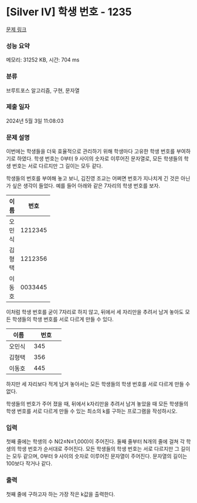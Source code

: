 # [Silver IV] 학생 번호 - 1235 

[문제 링크](https://www.acmicpc.net/problem/1235) 

### 성능 요약

메모리: 31252 KB, 시간: 704 ms

### 분류

브루트포스 알고리즘, 구현, 문자열

### 제출 일자

2024년 5월 3일 11:08:03

### 문제 설명

<p>이번에는 학생들을 더욱 효율적으로 관리하기 위해 학생마다 고유한 학생 번호를 부여하기로 하였다. 학생 번호는 0부터 9 사이의 숫자로 이루어진 문자열로, 모든 학생들의 학생 번호는 서로 다르지만 그 길이는 모두 같다.</p>

<p>학생들의 번호를 부여해 놓고 보니, 김진영 조교는 어쩌면 번호가 지나치게 긴 것은 아닌가 싶은 생각이 들었다. 예를 들어 아래와 같은 7자리의 학생 번호를 보자.</p>

<table class="table table-bordered" style="width:30%">
	<thead>
		<tr>
			<th style="width:15">이름</th>
			<th style="width:15">번호</th>
		</tr>
	</thead>
	<tbody>
		<tr>
			<td>오민식</td>
			<td>1212345</td>
		</tr>
		<tr>
			<td>김형택</td>
			<td>1212356</td>
		</tr>
		<tr>
			<td>이동호</td>
			<td>0033445</td>
		</tr>
	</tbody>
</table>

<p>이처럼 학생 번호를 굳이 7자리로 하지 않고, 뒤에서 세 자리만을 추려서 남겨 놓아도 모든 학생들의 학생 번호를 서로 다르게 만들 수 있다.</p>

<table class="table table-bordered" style="width:30%">
	<thead>
		<tr>
			<th style="width:15%">이름</th>
			<th style="width:15%">번호</th>
		</tr>
	</thead>
	<tbody>
		<tr>
			<td>오민식</td>
			<td>345</td>
		</tr>
		<tr>
			<td>김형택</td>
			<td>356</td>
		</tr>
		<tr>
			<td>이동호</td>
			<td>445</td>
		</tr>
	</tbody>
</table>

<p>하지만 세 자리보다 적게 남겨 놓아서는 모든 학생들의 학생 번호를 서로 다르게 만들 수 없다.</p>

<p>학생들의 번호가 주어 졌을 때, 뒤에서 k자리만을 추려서 남겨 놓았을 때 모든 학생들의 학생 번호를 서로 다르게 만들 수 있는 최소의 k를 구하는 프로그램을 작성하시오.</p>

### 입력 

 <p>첫째 줄에는 학생의 수 N(2≤N≤1,000)이 주어진다. 둘째 줄부터 N개의 줄에 걸쳐 각 학생의 학생 번호가 순서대로 주어진다. 모든 학생들의 학생 번호는 서로 다르지만 그 길이는 모두 같으며, 0부터 9 사이의 숫자로 이루어진 문자열이 주어진다. 문자열의 길이는 100보다 작거나 같다.</p>

### 출력 

 <p>첫째 줄에 구하고자 하는 가장 작은 k값을 출력한다.</p>

